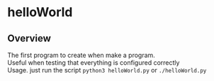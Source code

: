 # helloWorld

## Overview
The first program to create when make a program. <br>
Useful when testing that everything is configured correctly <br>
Usage. just run the script `python3 helloWorld.py` or `./helloWorld.py` <br>
